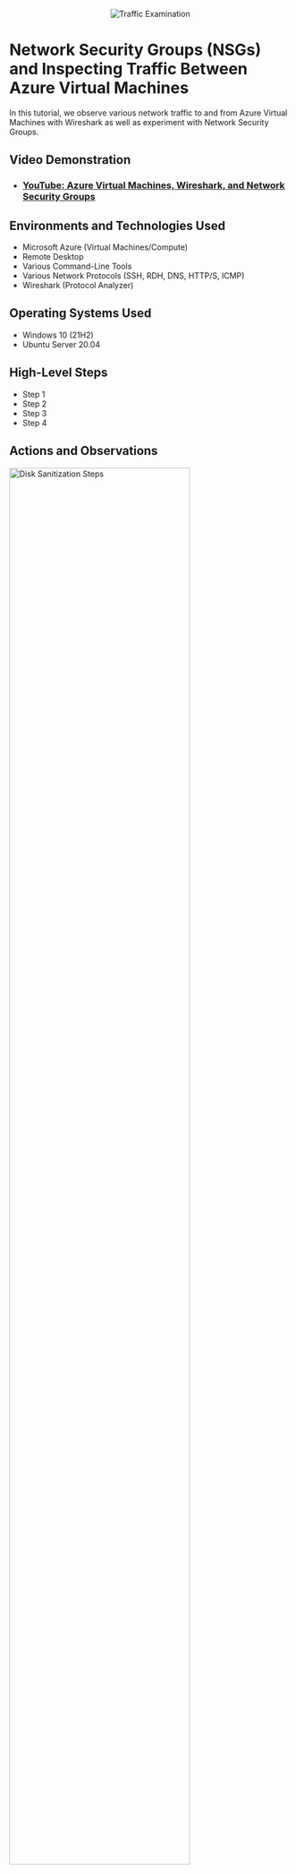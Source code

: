 <p align="center">
<img src="https://i.imgur.com/Ua7udoS.png" alt="Traffic Examination"/>
</p>

<h1>Network Security Groups (NSGs) and Inspecting Traffic Between Azure Virtual Machines</h1>
In this tutorial, we observe various network traffic to and from Azure Virtual Machines with Wireshark as well as experiment with Network Security Groups. <br />


<h2>Video Demonstration</h2>

- ### [YouTube: Azure Virtual Machines, Wireshark, and Network Security Groups](https://www.youtube.com)

<h2>Environments and Technologies Used</h2>

- Microsoft Azure (Virtual Machines/Compute)
- Remote Desktop
- Various Command-Line Tools
- Various Network Protocols (SSH, RDH, DNS, HTTP/S, ICMP)
- Wireshark (Protocol Analyzer)

<h2>Operating Systems Used </h2>

- Windows 10 (21H2)
- Ubuntu Server 20.04

<h2>High-Level Steps</h2>

- Step 1
- Step 2
- Step 3
- Step 4

<h2>Actions and Observations</h2>

<p>
<img src="https://i.imgur.com/xywYSqv.png" height="80%" width="80%" alt="Disk Sanitization Steps"/>
</p>
<p>
1. Pinging a Non-Existent Hostname
I open a command prompt on Client One.
I type ping Mainframe and press Enter.
I observe that the ping fails because there is no DNS record for "Mainframe".
</p>
<br />

<p>
<img src="https://imgur.com/zkgqXtb.png" height="80%" width="80%" alt="Disk Sanitization Steps"/>
</p>
<p>
2. Creating an A Record
Creating an A Record
On DC One (the DNS Server), I open Server Manager.
I go to Tools > DNS.
I expand the server name (DC One).
I expand Forward Lookup Zones and then my domain name.
</p>
<br />

<p>
<img src="https://imgur.com/b8C22YN.png" height="80%" width="80%" alt="Disk Sanitization Steps"/>
</p>
<p>
3. I right-click and select New Host (A or AAAA)....
I enter "Mainframe" for the name and DC One's IP address for the IP address.
I click Add Host.
</p>
<br />

</p>
<p>
<img src="https://imgur.com/UsqRQ3Z.png" height="80%" width="80%" alt="Disk Sanitization Steps"/>

4.  Pinging the Newly Created A Record Back on Client One, I type ping Mainframe in the command prompt and press Enter. I observe that the ping succeeds, and the IP address matches DC One's IP address.

</p>
<br />

</p>
<p>

<img src="https://imgur.com/UsqRQ3Z.png" height="80%" width="80%" alt="Disk Sanitization Steps"/>

 
5. Pinging the Newly Created A Record
Back on Client One, I type ping Mainframe in the command prompt and press Enter.
I observe that the ping succeeds, and the IP address matches DC One's IP address.
</p>
<br />
<p>
<img src="https://imgur.com/Xhoczmo.png" height="80%" width="80%" alt="Disk Sanitization Steps"/>
</p>

<p>
</p>
<br />
<p>
6. On Client One:
Creating an A Record
On DC One (the DNS Server), I open Server Manager.
I go to Tools > DNS.
I expand the server name (DC One).
I expand Forward Lookup Zones and then my domain name.
I right-click and select New Host (A or AAAA)....
I enter "Mainframe" for the name and DC One's IP address for the IP address.
I click Add Host.
</p>
<br />

<p>
<img src="https://imgur.com/RZt3aih.png" height="80%" width="80%" alt="Disk Sanitization Steps"/>
</p>
<p>
7. Lorem ipsum dolor sit amet, consectetur adipiscing elit, sed do eiusmod tempor incididunt ut labore et dolore magna aliqua. Ut enim ad minim veniam, quis nostrud exercitation ullamco laboris nisi ut aliquip ex ea commodo consequat. Duis aute irure dolor in reprehenderit in voluptate velit esse cillum dolore eu fugiat nulla pariatur.
</p>
<br />

<p>
<img src="https://imgur.com/zkgqXtb.png" height="80%" width="80%" alt="Disk Sanitization Steps"/>
</p>
<p>
8. Lorem ipsum dolor sit amet, consectetur adipiscing elit, sed do eiusmod tempor incididunt ut labore et dolore magna aliqua. Ut enim ad minim veniam, quis nostrud exercitation ullamco laboris nisi ut aliquip ex ea commodo consequat. Duis aute irure dolor in reprehenderit in voluptate velit esse cillum dolore eu fugiat nulla pariatur.
</p>
<br />




<p>
<img src="https://imgur.com/o1n2NOz.png" height="80%" width="80%" alt="Disk Sanitization Steps"/>
</p>
<p>
9. Lorem ipsum dolor sit amet, consectetur adipiscing elit, sed do eiusmod tempor incididunt ut labore et dolore magna aliqua. Ut enim ad minim veniam, quis nostrud exercitation ullamco laboris nisi ut aliquip ex ea commodo consequat. Duis aute irure dolor in reprehenderit in voluptate velit esse cillum dolore eu fugiat nulla pariatur.
</p>
<br />

<p>
<img src="https://imgur.com/VrcO588.png" height="80%" width="80%" alt="Disk Sanitization Steps"/>
</p>
<p>
10. Lorem ipsum dolor sit amet, consectetur adipiscing elit, sed do eiusmod tempor incididunt ut labore et dolore magna aliqua. Ut enim ad minim veniam, quis nostrud exercitation ullamco laboris nisi ut aliquip ex ea commodo consequat. Duis aute irure dolor in reprehenderit in voluptate velit esse cillum dolore eu fugiat nulla pariatur.
</p>
<br />

<p>
<img src="https://imgur.com/8BtH394.png" height="80%" width="80%" alt="Disk Sanitization Steps"/>
</p>
<p>
11. Lorem ipsum dolor sit amet, consectetur adipiscing elit, sed do eiusmod tempor incididunt ut labore et dolore magna aliqua. Ut enim ad minim veniam, quis nostrud exercitation ullamco laboris nisi ut aliquip ex ea commodo consequat. Duis aute irure dolor in reprehenderit in voluptate velit esse cillum dolore eu fugiat nulla pariatur.
</p>
<br />

<p>
<img src="https://imgur.com/xyxqHJB.png" height="80%" width="80%" alt="Disk Sanitization Steps"/>
</p>
<p>
12. Lorem ipsum dolor sit amet, consectetur adipiscing elit, sed do eiusmod tempor incididunt ut labore et dolore magna aliqua. Ut enim ad minim veniam, quis nostrud exercitation ullamco laboris nisi ut aliquip ex ea commodo consequat. Duis aute irure dolor in reprehenderit in voluptate velit esse cillum dolore eu fugiat nulla pariatur.
</p>
<br />

<p>
<img src=https://imgur.com/f7zbNKT.png" height="80%" width="80%" alt="Disk Sanitization Steps"/>
</p>
<p>
13. Lorem ipsum dolor sit amet, consectetur adipiscing elit, sed do eiusmod tempor incididunt ut labore et dolore magna aliqua. Ut enim ad minim veniam, quis nostrud exercitation ullamco laboris nisi ut aliquip ex ea commodo consequat. Duis aute irure dolor in reprehenderit in voluptate velit esse cillum dolore eu fugiat nulla pariatur.
</p>
<br />

<p>
<img src="https://imgur.com/ypsK5Tf.png" height="80%" width="80%" alt="Disk Sanitization Steps"/>
</p>
<p>
14. Lorem ipsum dolor sit amet, consectetur adipiscing elit, sed do eiusmod tempor incididunt ut labore et dolore magna aliqua. Ut enim ad minim veniam, quis nostrud exercitation ullamco laboris nisi ut aliquip ex ea commodo consequat. Duis aute irure dolor in reprehenderit in voluptate velit esse cillum dolore eu fugiat nulla pariatur.
</p>
<br />

